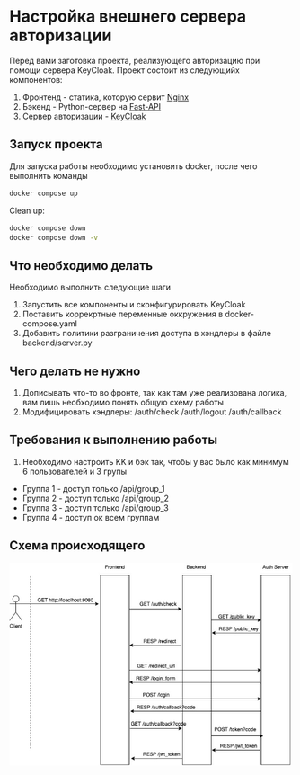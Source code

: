 # Настройка внешнего сервера авторизации 
Перед вами заготовка проекта, реализующего авторизацию при помощи 
сервера KeyCloak. Проект состоит из следующийх компонентов:
1. Фронтенд - статика, которую сервит [Nginx](https://www.nginx.com)
2. Бэкенд - Python-сервер на [Fast-API](https://fastapi.tiangolo.com)
3. Сервер авторизации - [KeyCloak](https://www.keycloak.org)

## Запуск проекта
Для запуска работы необходимо установить docker, после чего выполнить команды
```bash
docker compose up
```

Clean up:
```bash
docker compose down
docker compose down -v
```

## Что необходимо делать
Необходимо выполнить следующие шаги
1. Запустить все компоненты и сконфигурировать KeyCloak
2. Поставить коррекртные переменные оккружения в docker-compose.yaml
3. Добавить политики разграничения доступа в хэндлеры в файле backend/server.py

## Чего делать не нужно
1. Дописывать что-то во фронте, так как там уже реализована логика, вам лишь необходимо понять общую схему работы
2. Модифицировать хэндлеры: /auth/check /auth/logout /auth/callback

## Требования к выполнению работы
1. Необходимо настроить KK и бэк так, чтобы у вас было как минимум 6 пользователей и 3 групы
* Группа 1 - доступ только /api/group_1
* Группа 2 - доступ только /api/group_2
* Группа 3 - доступ только /api/group_3
* Группа 4 - доступ ок всем группам

## Схема происходящего
![image info](./scheme/auth_scheme.jpg)